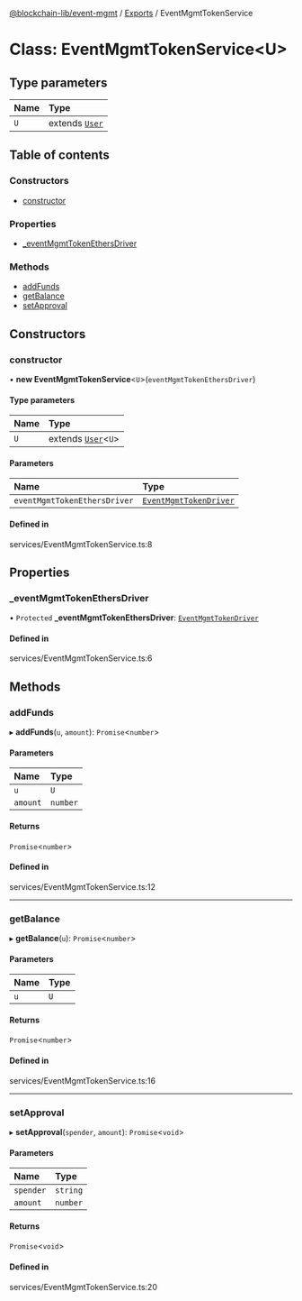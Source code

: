 [@blockchain-lib/event-mgmt](../README.md) / [Exports](../modules.md) / EventMgmtTokenService

# Class: EventMgmtTokenService<U\>

## Type parameters

| Name | Type |
| :------ | :------ |
| `U` | extends [`User`](User.md) |

## Table of contents

### Constructors

- [constructor](EventMgmtTokenService.md#constructor)

### Properties

- [\_eventMgmtTokenEthersDriver](EventMgmtTokenService.md#_eventmgmttokenethersdriver)

### Methods

- [addFunds](EventMgmtTokenService.md#addfunds)
- [getBalance](EventMgmtTokenService.md#getbalance)
- [setApproval](EventMgmtTokenService.md#setapproval)

## Constructors

### constructor

• **new EventMgmtTokenService**<`U`\>(`eventMgmtTokenEthersDriver`)

#### Type parameters

| Name | Type |
| :------ | :------ |
| `U` | extends [`User`](User.md)<`U`\> |

#### Parameters

| Name | Type |
| :------ | :------ |
| `eventMgmtTokenEthersDriver` | [`EventMgmtTokenDriver`](../interfaces/EventMgmtTokenDriver.md) |

#### Defined in

services/EventMgmtTokenService.ts:8

## Properties

### \_eventMgmtTokenEthersDriver

• `Protected` **\_eventMgmtTokenEthersDriver**: [`EventMgmtTokenDriver`](../interfaces/EventMgmtTokenDriver.md)

#### Defined in

services/EventMgmtTokenService.ts:6

## Methods

### addFunds

▸ **addFunds**(`u`, `amount`): `Promise`<`number`\>

#### Parameters

| Name | Type |
| :------ | :------ |
| `u` | `U` |
| `amount` | `number` |

#### Returns

`Promise`<`number`\>

#### Defined in

services/EventMgmtTokenService.ts:12

___

### getBalance

▸ **getBalance**(`u`): `Promise`<`number`\>

#### Parameters

| Name | Type |
| :------ | :------ |
| `u` | `U` |

#### Returns

`Promise`<`number`\>

#### Defined in

services/EventMgmtTokenService.ts:16

___

### setApproval

▸ **setApproval**(`spender`, `amount`): `Promise`<`void`\>

#### Parameters

| Name | Type |
| :------ | :------ |
| `spender` | `string` |
| `amount` | `number` |

#### Returns

`Promise`<`void`\>

#### Defined in

services/EventMgmtTokenService.ts:20
